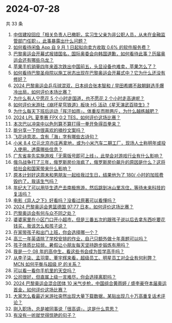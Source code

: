 # 2024-07-28

共 33 条

<!-- BEGIN ZHIHUVIDEO -->
<!-- 最后更新时间 Sun Jul 28 2024 01:10:31 GMT+0800 (China Standard Time) -->
1. [中信建投回应「相关负责人已撤职，实习生父亲为非公职人员，从未在金融监管部门任职」，此事暴露出什么问题？](https://www.zhihu.com/question/662746870)
1. [如何看待闲鱼 App 自 9 月 1 日起拟向卖方收取 0.6% 的软件服务费？](https://www.zhihu.com/question/662655625)
1. [巴黎奥运会开幕式报错国名，国际奥委会向韩国道歉，如何看待此事？历届奥运会还有哪些乌龙？](https://www.zhihu.com/question/662708188)
1. [苹果手机销量四年来首次跌出中国前五，头显设备也难卖，苹果怎么了？](https://www.zhihu.com/question/662701210)
1. [如何看待巴黎圣母院以施工状态出现在巴黎奥运会开幕式中？它为什么还没有修好？](https://www.zhihu.com/question/662677555)
1. [2024 巴黎奥运会乒乓球混双，日本组合张本智和 / 早田希娜不敌朝鲜选手爆冷出局，如何评价本场比赛？](https://www.zhihu.com/question/662757265)
1. [为什么有人宁愿花 5 个小时走国道，也不愿花 2 个小时走高速呢？](https://www.zhihu.com/question/662017658)
1. [如何评价米游社《崩坏星穹铁道》板块 H5 活动《星天演武百晓生》?](https://www.zhihu.com/question/662715112)
1. [为什么每天下班后运动「挥汗如雨」，体重反而胖两斤，为什么越练越肥？](https://www.zhihu.com/question/662539633)
1. [2024 LPL 夏季赛 FPX 0:2 TES，如何评价这场比赛？](https://www.zhihu.com/question/662742871)
1. [本次巴以冲突中以色列算不算打得一拳开免得百拳来？](https://www.zhihu.com/question/660144501)
1. [能分享一下你很喜欢的摘抄文案吗？](https://www.zhihu.com/question/662586231)
1. [飞花诗意浓，含有「海」字有哪些古诗句？](https://www.zhihu.com/question/662500273)
1. [小米 8.4 亿元北京亦庄再拿地，或为小米汽车二期工厂，现场人士称明年或投入使用，透露哪些信息？](https://www.zhihu.com/question/662715321)
1. [广东省率先实施游戏「无需版号即可上线」，此举会对游戏行业有什么影响？](https://www.zhihu.com/question/662662100)
1. [俄乌战争打了三年，俄罗斯房价涨疯了，俄罗斯房价飙升的原因是什么？这将给社会和国家带来什么影响？](https://www.zhihu.com/question/662650387)
1. [原本计划好这周末和男朋友一起给我过生日，结果他为了 180/ 小时的加班费毁约了，我该生气吗？](https://www.zhihu.com/question/662405523)
1. [年纪大了可以用毕生遗产去南极旅游，然后跳到冰山里冻住，等待未来科技的复活吗？](https://www.zhihu.com/question/662703041)
1. [电影《异人之下》好看吗？没看过原著可以看懂吗？](https://www.zhihu.com/question/662700338)
1. [2024 巴黎奥运会男篮德国 97:77 日本，如何评价这场比赛？](https://www.zhihu.com/question/662744796)
1. [巴黎奥运会有何与众不同之处？](https://www.zhihu.com/question/662676289)
1. [婆婆家里在小区门口开小超市，但是三番五次的跟孩子说以后去拿东西吃要花钱买，我该怎么和孩子说？](https://www.zhihu.com/question/662524508)
1. [在家带孩子和出门上班，你会选择哪一个？](https://www.zhihu.com/question/660469906)
1. [高三一年英语除了学校安排的作业，自己只额外做十年真题可以吗？](https://www.zhihu.com/question/662540727)
1. [孩子体质比较弱，暑假让小朋友每天坚持跑步锻炼有用吗？](https://www.zhihu.com/question/662039347)
1. [我是一个 08 年的高中生，看这些书会成为哲学高手吗？](https://www.zhihu.com/question/662583314)
1. [从李子柒、孟羽童、董宇辉来看，超级员工、明星员工对企业有何利弊？MCN 如何平衡与超级 IP 的关系？](https://www.zhihu.com/question/662647591)
1. [可以看一看你手机里的天空吗？](https://www.zhihu.com/question/662546942)
1. [公司很好，但直属上级一言难尽，你会选择离职吗？](https://www.zhihu.com/question/662273879)
1. [2024 巴黎奥运会混合团体 10 米气步枪，中国组合黄雨婷 / 盛李豪夺本届奥运首金，如何评价这场比赛？](https://www.zhihu.com/question/662723447)
1. [大家怎么看最近米游社突然出现大量下载数据，某贴出现几十万高重复话术评论？](https://www.zhihu.com/question/662700825)
1. [刚入职场，总是被同事说「很高调」，这是什么意思？](https://www.zhihu.com/question/660814294)
1. [有没有一听就觉得惊艳的句子？](https://www.zhihu.com/question/602061656)
<!-- END ZHIHUVIDEO -->
